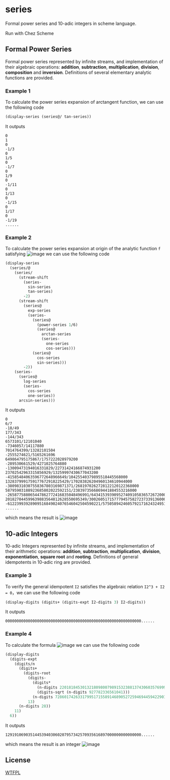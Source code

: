 # series
Formal power series and 10-adic integers in scheme language.

Run with Chez Scheme

## Formal Power Series

Formal power series represented by infinite streams, and implementation of their algebraic operations: **addition**, **subtraction**, **multiplication**, **division**, **composition** and **inversion**. Definitions of several elementary analytic functions are provided.

### Example 1
To calculate the power series expansion of arctangent function, we can use the following code
```scheme
(display-series (series@/ tan-series))
```
It outputs
```
0
1
0
-1/3
0
1/5
0
-1/7
0
1/9
0
-1/11
0
1/13
0
-1/15
0
1/17
0
-1/19
......
```

### Example 2
To calculate the power series expansion at origin of the analytic function `f` satisfying
![image](https://github.com/Matheritasiv/series/raw/main/formula1.svg)
we can use the following code
```scheme
(display-series
  (series/@
    (series/
      (stream-shift
        (series-
          sin-series
          tan-series)
        -2)
      (stream-shift
        (series@
          exp-series
          (series-
            (series@
              (power-series 1/6)
              (series@
                arctan-series
                (series-
                  one-series
                  cos-series)))
            (series@
              cos-series
              sin-series)))
        -2))
    (series-
      (series@
        log-series
        (series-
          cos-series
          one-series))
      arcsin-series)))
```
It outputs
```
0
6/7
-18/49
177/343
-144/343
6573101/12101040
-7346057/14117880
7014764399/13282101504
-2555274621/5165261696
649864795175867/1757222028979200
-289530661529/4271025764880
-13009473194016331829/22731424166874931200
23702542963315856929/13259997430677043200
-41585484063596772648966649/10425540379895518445568000
1328379991759177672918225429/170283826204960134610944000
-38098310307558367803169871371/2681970262728122120122368000
58795903188923685802022592151/2383973566869441884553216000
-265877588065447862772416835048496991/6434153939095274091058365726720000
201827044599639883564812628550695349/3002605171577794575827237339136000
-61223993928909516849024076546042504590221/575058942460579217162432495191326720000
......
```
which means the result is
![image](https://github.com/Matheritasiv/series/raw/main/formula2.svg)

## 10-adic Integers

10-adic Integers represented by infinite streams, and implementation of their arithmetic operations: **addition**, **subtraction**, **multiplication**, **division**, **exponentiation**, **square root** and **rooting**. Definitions of general idempotents in 10-adic ring are provided.

### Example 3
To verify the general idempotent `I2` satisfies the algebraic relation `I2^3 + I2 = 0`，we can use the following code
```scheme
(display-digits (digits+ (digits-expt I2-digits 3) I2-digits))
```
It outputs
```
000000000000000000000000000000000000000000000000000000000000......
```

### Example 4
To calculate the formula
![image](https://github.com/Matheritasiv/series/raw/main/formula3.svg)
we can use the following code
```scheme
(display-digits
  (digits-expt
    (digits/n
      (digits+
        (digits-root
          (digits-
            (digits*
              (n-digits 22018184530132180980079891532388137430603576999923590090053136118820859838122909049429782255969109364731)
              (digits-sqrt (n-digits 927782336561041)))
            (n-digits 728601742633179951715589146890527259469445942290134538241791259897895270650214811846082995419609592150828))
          13)
      (n-digits 28))
    11)
  6))
```
It outputs
```
129191069035144539403060207957342570935616897000000000000000......
```
which means the result is an integer
![image](https://github.com/Matheritasiv/series/raw/main/formula4.svg)

## License
[WTFPL](http://www.wtfpl.net/txt/copying)
